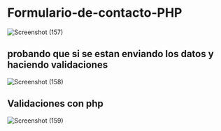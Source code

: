 # Formulario-de-contacto-PHP
![Screenshot (157)](https://user-images.githubusercontent.com/57459718/80929249-f9335a80-8d6f-11ea-8f7f-d4af9f246c5d.png)
## probando que si se estan enviando los datos y haciendo validaciones
![Screenshot (158)](https://user-images.githubusercontent.com/57459718/80929254-fc2e4b00-8d6f-11ea-89c1-0de08b32e0bb.png)
## Validaciones con php
![Screenshot (159)](https://user-images.githubusercontent.com/57459718/80929256-fdf80e80-8d6f-11ea-855b-e8e48f845eae.png)

